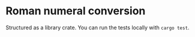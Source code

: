 # Roman numeral conversion

Structured as a library crate. You can run the tests locally with `cargo test`.
